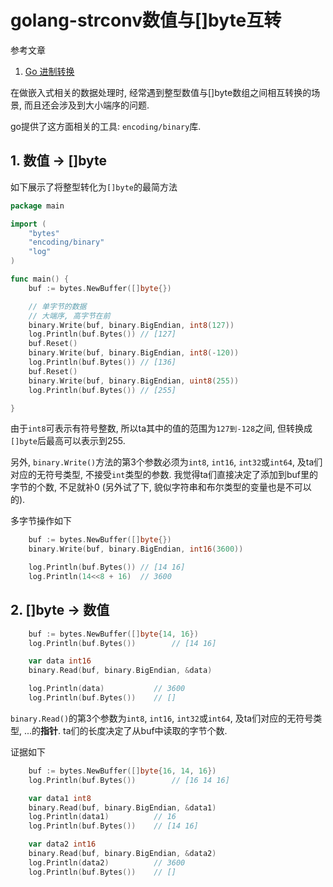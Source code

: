 # golang-strconv数值与[]byte互转

参考文章

1. [Go 进制转换](https://my.oschina.net/tsh/blog/1619887)

在做嵌入式相关的数据处理时, 经常遇到整型数值与[]byte数组之间相互转换的场景, 而且还会涉及到大小端序的问题.

go提供了这方面相关的工具: `encoding/binary`库.

## 1. 数值 -> []byte

如下展示了将整型转化为`[]byte`的最简方法

```go
package main

import (
	"bytes"
	"encoding/binary"
	"log"
)

func main() {
	buf := bytes.NewBuffer([]byte{})

	// 单字节的数据
	// 大端序, 高字节在前
	binary.Write(buf, binary.BigEndian, int8(127))
	log.Println(buf.Bytes()) // [127]
	buf.Reset()
	binary.Write(buf, binary.BigEndian, int8(-120))
    log.Println(buf.Bytes()) // [136]
    buf.Reset()
	binary.Write(buf, binary.BigEndian, uint8(255))
	log.Println(buf.Bytes()) // [255]

}
```

由于`int8`可表示有符号整数, 所以ta其中的值的范围为`127到-128`之间, 但转换成`[]byte`后最高可以表示到255.

另外, `binary.Write()`方法的第3个参数必须为`int8`, `int16`, `int32`或`int64`, 及ta们对应的无符号类型, 不接受`int`类型的参数. 我觉得ta们直接决定了添加到buf里的字节的个数, 不足就补0 (另外试了下, 貌似字符串和布尔类型的变量也是不可以的).

多字节操作如下

```go
	buf := bytes.NewBuffer([]byte{})
	binary.Write(buf, binary.BigEndian, int16(3600))

	log.Println(buf.Bytes()) // [14 16]
	log.Println(14<<8 + 16)  // 3600
```

## 2. []byte -> 数值

```go
	buf := bytes.NewBuffer([]byte{14, 16})
	log.Println(buf.Bytes())		// [14 16]

	var data int16
	binary.Read(buf, binary.BigEndian, &data)

	log.Println(data)			// 3600
	log.Println(buf.Bytes())	// []
```

`binary.Read()`的第3个参数为`int8`, `int16`, `int32`或`int64`, 及ta们对应的无符号类型, ...的**指针**. ta们的长度决定了从buf中读取的字节个数. 

证据如下

```go
	buf := bytes.NewBuffer([]byte{16, 14, 16})
	log.Println(buf.Bytes())		// [16 14 16]

	var data1 int8
	binary.Read(buf, binary.BigEndian, &data1)
	log.Println(data1)			// 16
	log.Println(buf.Bytes())	// [14 16]

	var data2 int16
	binary.Read(buf, binary.BigEndian, &data2)
	log.Println(data2)			// 3600
	log.Println(buf.Bytes())	// []
```